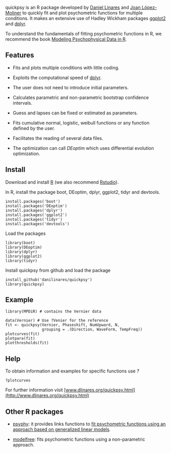 <!-- README.md is generated from README.Rmd. Please edit that file -->



quickpsy is an R package developed by [Daniel Linares](http://www.dlinares.org) and [Joan López-Moliner](http://www.ub.edu/viscagroup/joan/) to quickly fit and plot psychometric functions for multiple conditions. It makes an extensive use of Hadley Wickham packages [ggplot2](http://ggplot2.org/) and [dplyr](http://cran.r-project.org/web/packages/dplyr/index.html).

To understand the fundamentals of fitting psychometric functions in R, we recommend the book [Modeling Psychophysical Data in R](http://www.springer.com/gp/book/9781461444749).

Features
--------

-   Fits and plots multiple conditions with little coding.

-   Exploits the computational speed of [dplyr](http://cran.r-project.org/web/packages/dplyr/index.html).

-   The user does not need to introduce initial parameters.

-   Calculates parametric and non-parametric bootstrap confidence intervals.

-   Guess and lapses can be fixed or estimated as parameters.

-   Fits cumulative normal, logistic, weibull functions or any function defined by the user.

-   Facilitates the reading of several data files.

-   The optimization can call *DEoptim* which uses differential evolution optimization.

Install
-------

Download and install [R](http://cran.rstudio.com) (we also recommend [Rstudio](http://www.rstudio.com/)).

In R, install the package boot, DEoptim, dplyr, ggplot2, tidyr and devtools.

``` {.r}
install.packages('boot')
install.packages('DEoptim')
install.packages('dplyr')
install.packages('ggplot2')
install.packages('tidyr')
install.packages('devtools')
```

Load the packages

``` {.r}
library(boot)
library(DEoptim)
library(dplyr)
library(ggplot2)
library(tidyr)
```

Install quickpsy from github and load the package

``` {.r}
install_github('danilinares/quickpsy')
library(quickpsy)
```

Example
-------

``` {.r}
library(MPDiR) # contains the Vernier data

data(Vernier) # Use ?Venier for the reference
fit <- quickpsy(Vernier, Phaseshift, NumUpward, N, 
                grouping = .(Direction, WaveForm, TempFreq))
plotcurves(fit)
plotpara(fit)
plotthresholds(fit)
```

Help
----

To obtain information and examples for specific functions use *?*

``` {.r}
?plotcurves
```

For further information visit [www.dlinares.org/quickpsy.html](http://www.dlinares.org/quickpsy.html)

Other R packages
----------------

-   [psyphy](http://cran.r-project.org/web/packages/psyphy/index.html): it provides links functions to [fit psychometric functions using an approach based on generalized linear models](http://www.dlinares.org/psychopract.html#fitting-using-generalized-linear-models).

-   [modelfree](http://personalpages.manchester.ac.uk/staff/d.h.foster/software-modelfree/latest/home): fits psychometric functions using a non-parametric approach.
